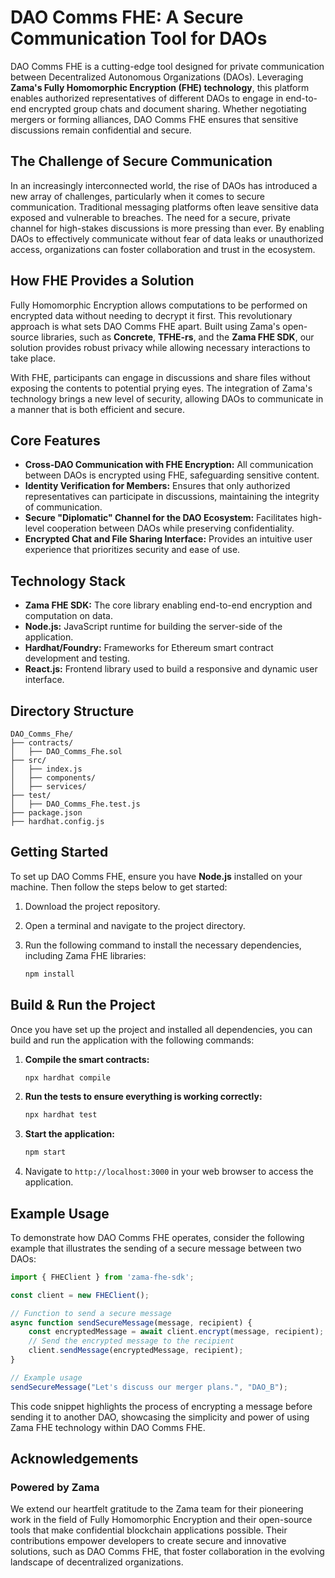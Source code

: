 # DAO Comms FHE: A Secure Communication Tool for DAOs

DAO Comms FHE is a cutting-edge tool designed for private communication between Decentralized Autonomous Organizations (DAOs). Leveraging **Zama's Fully Homomorphic Encryption (FHE) technology**, this platform enables authorized representatives of different DAOs to engage in end-to-end encrypted group chats and document sharing. Whether negotiating mergers or forming alliances, DAO Comms FHE ensures that sensitive discussions remain confidential and secure.

## The Challenge of Secure Communication

In an increasingly interconnected world, the rise of DAOs has introduced a new array of challenges, particularly when it comes to secure communication. Traditional messaging platforms often leave sensitive data exposed and vulnerable to breaches. The need for a secure, private channel for high-stakes discussions is more pressing than ever. By enabling DAOs to effectively communicate without fear of data leaks or unauthorized access, organizations can foster collaboration and trust in the ecosystem.

## How FHE Provides a Solution

Fully Homomorphic Encryption allows computations to be performed on encrypted data without needing to decrypt it first. This revolutionary approach is what sets DAO Comms FHE apart. Built using Zama's open-source libraries, such as **Concrete**, **TFHE-rs**, and the **Zama FHE SDK**, our solution provides robust privacy while allowing necessary interactions to take place. 

With FHE, participants can engage in discussions and share files without exposing the contents to potential prying eyes. The integration of Zama's technology brings a new level of security, allowing DAOs to communicate in a manner that is both efficient and secure.

## Core Features

- **Cross-DAO Communication with FHE Encryption:** All communication between DAOs is encrypted using FHE, safeguarding sensitive content.
- **Identity Verification for Members:** Ensures that only authorized representatives can participate in discussions, maintaining the integrity of communication.
- **Secure "Diplomatic" Channel for the DAO Ecosystem:** Facilitates high-level cooperation between DAOs while preserving confidentiality.
- **Encrypted Chat and File Sharing Interface:** Provides an intuitive user experience that prioritizes security and ease of use.

## Technology Stack

- **Zama FHE SDK:** The core library enabling end-to-end encryption and computation on data.
- **Node.js:** JavaScript runtime for building the server-side of the application.
- **Hardhat/Foundry:** Frameworks for Ethereum smart contract development and testing.
- **React.js:** Frontend library used to build a responsive and dynamic user interface.

## Directory Structure

```
DAO_Comms_Fhe/
├── contracts/
│   ├── DAO_Comms_Fhe.sol
├── src/
│   ├── index.js
│   ├── components/
│   ├── services/
├── test/
│   ├── DAO_Comms_Fhe.test.js
├── package.json
├── hardhat.config.js
```

## Getting Started

To set up DAO Comms FHE, ensure you have **Node.js** installed on your machine. Then follow the steps below to get started:

1. Download the project repository.
2. Open a terminal and navigate to the project directory.
3. Run the following command to install the necessary dependencies, including Zama FHE libraries:

   ```bash
   npm install
   ```

## Build & Run the Project

Once you have set up the project and installed all dependencies, you can build and run the application with the following commands:

1. **Compile the smart contracts:**
   ```bash
   npx hardhat compile
   ```

2. **Run the tests to ensure everything is working correctly:**
   ```bash
   npx hardhat test
   ```

3. **Start the application:**
   ```bash
   npm start
   ```

4. Navigate to `http://localhost:3000` in your web browser to access the application.

## Example Usage

To demonstrate how DAO Comms FHE operates, consider the following example that illustrates the sending of a secure message between two DAOs:

```javascript
import { FHEClient } from 'zama-fhe-sdk';

const client = new FHEClient();

// Function to send a secure message
async function sendSecureMessage(message, recipient) {
    const encryptedMessage = await client.encrypt(message, recipient);
    // Send the encrypted message to the recipient
    client.sendMessage(encryptedMessage, recipient);
}

// Example usage
sendSecureMessage("Let's discuss our merger plans.", "DAO_B");
```

This code snippet highlights the process of encrypting a message before sending it to another DAO, showcasing the simplicity and power of using Zama FHE technology within DAO Comms FHE.

## Acknowledgements

### Powered by Zama

We extend our heartfelt gratitude to the Zama team for their pioneering work in the field of Fully Homomorphic Encryption and their open-source tools that make confidential blockchain applications possible. Their contributions empower developers to create secure and innovative solutions, such as DAO Comms FHE, that foster collaboration in the evolving landscape of decentralized organizations.
